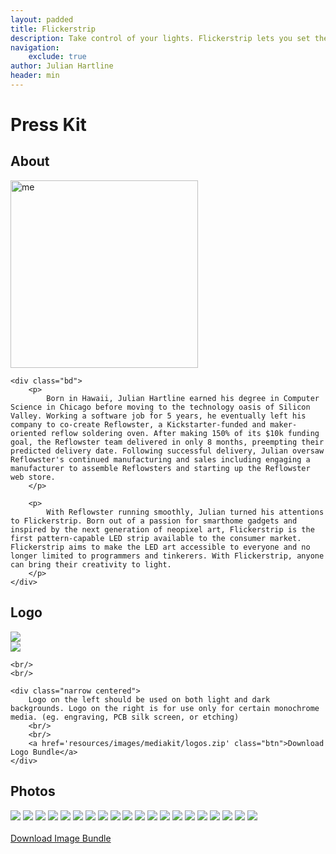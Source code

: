 ```yaml
---
layout: padded
title: Flickerstrip
description: Take control of your lights. Flickerstrip lets you set the mood, create your own light show, or 
navigation:
    exclude: true
author: Julian Hartline
header: min
---
```


<h1>Press Kit</h1>

<h2>About</h2>
<div class="media attribution">
	<a href="resources/images/mediakit/julian.jpg" class="img">
		<img src="resources/images/mediakit/julian.jpg" alt="me" width="300px" />
	</a>

	<div class="bd">
		<p>
			Born in Hawaii, Julian Hartline earned his degree in Computer Science in Chicago before moving to the technology oasis of Silicon Valley. Working a software job for 5 years, he eventually left his company to co-create Reflowster, a Kickstarter-funded and maker-oriented reflow soldering oven. After making 150% of its $10k funding goal, the Reflowster team delivered in only 8 months, preempting their predicted delivery date. Following successful delivery, Julian oversaw Reflowster's continued manufacturing and sales including engaging a manufacturer to assemble Reflowsters and starting up the Reflowster web store.
		</p>
		
		<p>
			With Reflowster running smoothly, Julian turned his attentions to Flickerstrip. Born out of a passion for smarthome gadgets and inspired by the next generation of neopixel art, Flickerstrip is the first pattern-capable LED strip available to the consumer market. Flickerstrip aims to make the LED art accessible to everyone and no longer limited to programmers and tinkerers. With Flickerstrip, anyone can bring their creativity to light.
		</p>
	</div>
</div>

<h2>Logo</h2>
<div class="textcentered">
	<div class="logobg">
		<img src="resources/images/mediakit/logo.png" />
	</div>
	<div class="logobg">
		<img src="resources/images/mediakit/f.png" />
	</div>
	
	<br/>
	<br/>
	
	<div class="narrow centered">
		Logo on the left should be used on both light and dark backgrounds. Logo on the right is for use only for certain monochrome media. (eg. engraving, PCB silk screen, or etching)
		<br/>
		<br/>
		<a href='resources/images/mediakit/logos.zip' class="btn">Download Logo Bundle</a>
	</div>
</div>

<h2>Photos</h2>
<div class="photogallery">
	<a href='resources/images/mediakit/photos/0.jpg'><img src='resources/images/mediakit/photos/smaller/0.jpg' /></a>
	<a href='resources/images/mediakit/photos/1.jpg'><img src='resources/images/mediakit/photos/smaller/1.jpg' /></a>
	<a href='resources/images/mediakit/photos/2.jpg'><img src='resources/images/mediakit/photos/smaller/2.jpg' /></a>
	<a href='resources/images/mediakit/photos/3.jpg'><img src='resources/images/mediakit/photos/smaller/3.jpg' /></a>
	<a href='resources/images/mediakit/photos/4.jpg'><img src='resources/images/mediakit/photos/smaller/4.jpg' /></a>
	<a href='resources/images/mediakit/photos/5.jpg'><img src='resources/images/mediakit/photos/smaller/5.jpg' /></a>
	<a href='resources/images/mediakit/photos/6.jpg'><img src='resources/images/mediakit/photos/smaller/6.jpg' /></a>
	<a href='resources/images/mediakit/photos/7.jpg'><img src='resources/images/mediakit/photos/smaller/7.jpg' /></a>
	<a href='resources/images/mediakit/photos/9.jpg'><img src='resources/images/mediakit/photos/smaller/9.jpg' /></a>
	<a href='resources/images/mediakit/photos/10.jpg'><img src='resources/images/mediakit/photos/smaller/10.jpg' /></a>
	<a href='resources/images/mediakit/photos/11.jpg'><img src='resources/images/mediakit/photos/smaller/11.jpg' /></a>
	<a href='resources/images/mediakit/photos/12.jpg'><img src='resources/images/mediakit/photos/smaller/12.jpg' /></a>
	<a href='resources/images/mediakit/photos/13.jpg'><img src='resources/images/mediakit/photos/smaller/13.jpg' /></a>
	<a href='resources/images/mediakit/photos/14.jpg'><img src='resources/images/mediakit/photos/smaller/14.jpg' /></a>
	<a href='resources/images/mediakit/photos/15.jpg'><img src='resources/images/mediakit/photos/smaller/15.jpg' /></a>
	<a href='resources/images/mediakit/photos/16.jpg'><img src='resources/images/mediakit/photos/smaller/16.jpg' /></a>
	<a href='resources/images/mediakit/photos/17.jpg'><img src='resources/images/mediakit/photos/smaller/17.jpg' /></a>
	<a href='resources/images/mediakit/photos/18.jpg'><img src='resources/images/mediakit/photos/smaller/18.jpg' /></a>
	<a href='resources/images/mediakit/photos/19.jpg'><img src='resources/images/mediakit/photos/smaller/19.jpg' /></a>
	<a href='resources/images/mediakit/photos/20.jpg'><img src='resources/images/mediakit/photos/smaller/20.jpg' /></a>
</div>

<br/>

<div class="textcentered">
	<a href='resources/images/mediakit/photos.zip' class="btn">Download Image Bundle</a>
</div>

<br/>
<br/>
<br/>
<br/>
<br/>
<br/>












